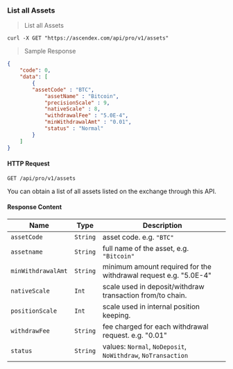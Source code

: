### List all Assets

> List all Assets

```
curl -X GET "https://ascendex.com/api/pro/v1/assets"
```

> Sample Response 

```json
{
    "code": 0,
    "data": [
        {   
	    "assetCode" : "BTC",
    	    "assetName" : "Bitcoin",
    	    "precisionScale" : 9,
    	    "nativeScale" : 8,
    	    "withdrawalFee" : "5.0E-4",
    	    "minWithdrawalAmt" : "0.01",
    	    "status" : "Normal"
        }
    ]
}
```

#### HTTP Request

`GET /api/pro/v1/assets`

You can obtain a list of all assets listed on the exchange through this API.

#### Response Content

 Name               | Type     | Description                                                                                 
------------------- | -------- | --------------------- 
 `assetCode`        | `String` | asset code. e.g. `"BTC"`
 `assetname`        | `String` | full name of the asset, e.g. `"Bitcoin"`
 `minWithdrawalAmt` | `String` | minimum amount required for the withdrawal request e.g. "5.0E-4"
 `nativeScale`      | `Int`    | scale used in deposit/withdraw transaction from/to chain. 
 `positionScale`    | `Int`    | scale used in internal position keeping.
 `withdrawFee`      | `String` | fee charged for each withdrawal request. e.g. "0.01"
 `status`           | `String` | values: `Normal`, `NoDeposit`, `NoWithdraw`, `NoTransaction`
